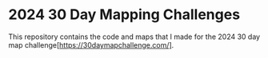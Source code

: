 # 2024 30 Day Mapping Challenges

This repository contains the code and maps that I made for the 2024 30 day map challenge[https://30daymapchallenge.com/]. 
